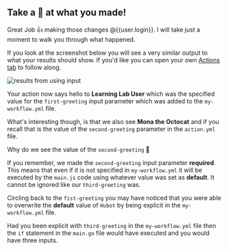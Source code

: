 ## Take a 👀 at what you made!

Great Job 👍 making those changes @{{user.login}}. I will take just a moment to walk you through what happened.

If you look at the screenshot below you will see a very similar output to what your results should show. If you'd like you can open your own [Actions tab]({{actionsUrl}}) to follow along.

![results from using input](https://user-images.githubusercontent.com/38021615/73969834-f50eb280-48d0-11ea-8a1e-3704d226a76e.png)

Your action now says hello to **Learning Lab User** which was the specified value for the `first-greeting` input parameter which was added to the `my-workflow.yml` file.

What's interesting though, is that we also see **Mona the Octocat** and if you recall that is the value of the `second-greeting` parameter in the `action.yml` file.

Why do we see the value of the `second-greeting` 🤔

If you remember, we made the `second-greeting` input parameter **required**. This means that even if it is not specified in `my-workflow.yml` it will be executed by the `main.js` code using whatever value was set as **default**. It cannot be ignored like our `third-greeting` was.

Circling back to the `fist-greeting` you may have noticed that you were able to overwrite the **default** value of `Hubot` by being explicit in the `my-workflow.yml` file.

Had you been explicit with `third-greeting` in the `my-workflow.yml` file then the `if` statement in the `main.go` file would have executed and you would have three inputs.
